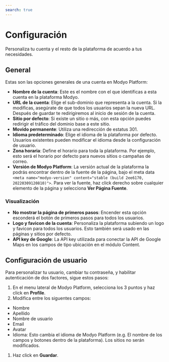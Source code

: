 ```yaml
---
search: true
---
```


# Configuración

Personaliza tu cuenta y el resto de la plataforma de acuerdo a tus necesidades.

## General

Estas son las opciones generales de una cuenta en Modyo Platform:

* **Nombre de la cuenta**: Este es el nombre con el que identificas a esta cuenta en la plataforma Modyo.
* **URL de la cuenta**: Elige el sub-dominio que representa a la cuenta. Si la modificas, asegúrate de que todos los usuarios sepan la nueva URL. Después de guardar te redirigiremos al inicio de sesión de la cuenta.
* **Sitio por defecto**: Si existe un sitio o más, con esta opción puedes redirigir el tráfico del dominio base a este sitio.
* **Movido permanente**: Utiliza una redirección de estatus 301.
* **Idioma predeterminado**: Elige el idioma de la plataforma por defecto. Usuarios existentes pueden modificar el idioma desde la configuración de usuario.
* **Zona horaria**: Define el horario para toda la plataforma. Por ejemplo, esto será el horario por defecto para nuevos sitios o campañas de correo.
* **Versión de Modyo Platform**: La versión actual de la plataforma la podrás encontrar dentro de la fuente de la página, bajo el meta data `<meta name="modyo-version" content="stable (build 2ee6170, 20220309120810)">`. Para ver la fuente, haz click derecho sobre cualquier elemento de la página y selecciona **Ver Página Fuente**. 

### Visualización

* **No mostrar la página de primeros pasos**: Encender esta opción esconderá el botón de primeros pasos para todos los usuarios.
* **Logo y favicon de la cuenta**: Personaliza la plataforma subiendo un logo y favicon para todos los usuarios. Esto también será usado en las páginas y sitios por defecto.
* **API key de Google**: La API key utilizada para conectar la API de Google Maps en los campos de tipo ubicación en el módulo Content.

## Configuración de usuario

Para personalizar tu usuario, cambiar tu contraseña, y habilitar autenticación de dos factores, sigue estos pasos: 

1. En el menu lateral de Modyo Platform, selecciona los 3 puntos y haz click en **Profile**.
1. Modifica entre los siguentes campos:
  - Nombre
  - Apellido
  - Nombre de usuario
  - Email
  - Avatar
  - Idioma: Esto cambia el idioma de Modyo Platform (e.g. El nombre de los campos y botones dentro de la plataforma). Los sitios no serán modificados.
1. Haz click en **Guardar**.